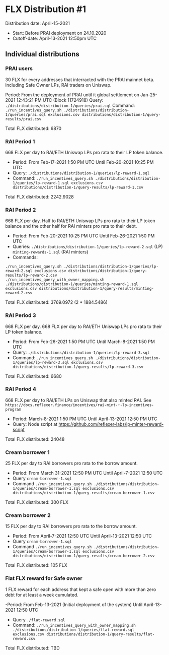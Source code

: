 # FLX Distribution #1

Distribution date: April-15-2021

- Start: Before PRAI deployment on 24.10.2020
- Cutoff-date: April-13-2021 12:50pm UTC

## Individual distributions

### PRAI users

30 FLX for every addresses that interracted with the PRAI mainnet beta. Including Safe Owner LPs, RAI traders on Uniswap.

Period: From the deployment of PRAI until it global settlement on Jan-25-2021 12:43:21 PM UTC (Block 11724918)
Query: `./distributions/distribution-1/queries/prai.sql`
Command: `./run_incentives_query.sh ./distributions/distribution-1/queries/prai.sql exclusions.csv distributions/distribution-1/query-results/prai.csv`

Total FLX distributed: 6870

### RAI Period 1

668 FLX per day to RAI/ETH Uniswap LPs pro rata to their LP token balance.

- Period: From Feb-17-2021 1:50 PM UTC Until Feb-20-2021 10:25 PM UTC
- Query: `./distributions/distribution-1/queries/lp-reward-1.sql`
- Command: `./run_incentives_query.sh ./distributions/distribution-1/queries/lp-reward-1.sql exclusions.csv distributions/distribution-1/query-results/lp-reward-1.csv`

Total FLX distributed: 2242.9028

### RAI Period 2

668 FLX per day. Half to RAI/ETH Uniswap LPs pro rata to their LP token balance and the other half for RAI minters pro rata to their debt.

- Period: From Feb-20-2021 10:25 PM UTC Until Feb-26-2021 1:50 PM UTC
- Queries: `./distributions/distribution-1/queries/lp-reward-2.sql` (LP) `minting-rewards-1.sql` (RAI minters)
- Commands:

```
./run_incentives_query.sh ./distributions/distribution-1/queries/lp-reward-2.sql exclusions.csv distributions/distribution-1/query-results/lp-reward-2.csv
./run_incentives_query_with_owner_mapping.sh ./distributions/distribution-1/queries/minting-reward-1.sql exclusions.csv distributions/distribution-1/query-results/minting-reward-2.csv

```

Total FLX distributed: 3769.0972 (2 \* 1884.5486)

### RAI Period 3

668 FLX per day. 668 FLX per day to RAI/ETH Uniswap LPs pro rata to their LP token balance.

- Period: From Feb-26-2021 1:50 PM UTC Until March-8-2021 1:50 PM UTC
- Query: `./distributions/distribution-1/queries/lp-reward-3.sql`
- Command: `./run_incentives_query.sh ./distributions/distribution-1/queries/lp-reward-3.sql exclusions.csv distributions/distribution-1/query-results/lp-reward-3.csv`

Total FLX distributed: 6680

### RAI Period 4

668 FLX per day to RAI/ETH LPs on Uniswap that also minted RAI. See `https://docs.reflexer.finance/incentives/rai-mint-+-lp-incentives-program`

- Period: March-8-2021 1:50 PM UTC Until April-13-2021 12:50 PM UTC
- Query: Node script at https://github.com/reflexer-labs/lp-minter-reward-script

Total FLX distributed: 24048

### Cream borrower 1

25 FLX per day to RAI borrowers pro rata to the borrow amount.

- Period: From March 31-2021 12:50 PM UTC Until April-7-2021 12:50 UTC
- Query `cream-borrower-1.sql`
- Command `./run_incentives_query.sh ./distributions/distribution-1/queries/cream-borrower-1.sql exclusions.csv distributions/distribution-1/query-results/cream-borrower-1.csv`

Total FLX distributed: 300 FLX

### Cream borrower 2

15 FLX per day to RAI borrowers pro rata to the borrow amount.

- Period: From April-7-2021 12:50 UTC Until April-13-2021 12:50 UTC
- Query `cream-borrower-1.sql`
- Command `./run_incentives_query.sh ./distributions/distribution-1/queries/cream-borrower-1.sql exclusions.csv distributions/distribution-1/query-results/cream-borrower-2.csv`

Total FLX distributed: 105 FLX

### Flat FLX reward for Safe owner

1 FLX reward for each address that kept a safe open with more than zero debt for at least a week cumulated.

-Period: From Feb-13-2021 (Initial deployment of the system) Until April-13-2021 12:50 UTC

- Query `./flat-reward.sql`
- Command: `./run_incentives_query_with_owner_mapping.sh ./distributions/distribution-1/queries/flat-reward.sql exclusions.csv distributions/distribution-1/query-results/flat-reward.csv`

Total FLX distributed: TBD
